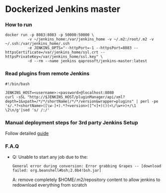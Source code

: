 # Dockerized Jenkins master

### How to run
```
docker run -p 8083:8083 -p 50000:50000 \
          -v ~/jenkins_home:/var/jenkins_home -v ~/.m2:/root/.m2 -v ~/.ssh:/var/jenkins_home/.ssh 
          -e JENKINS_OPTS="--httpPort=-1 --httpsPort=8083 --httpsCertificate=/var/jenkins_home/ssl.crt --httpsPrivateKey=/var/jenkins_home/ssl.key" \
          -d --rm --name jenkins qaprosoft/jenkins-master:latest
```

### Read plugins from remote Jenkins
```
#!/bin/bash

JENKINS_HOST=<username>:<password>@localhost:8080
curl -sSL "http://$JENKINS_HOST/pluginManager/api/xml?depth=1&xpath=/*/*/shortName|/*/*/version&wrapper=plugins" | perl -pe 's/.*?<shortName>([\w-]+).*?<version>([^<]+)()(<\/\w+>)+/\1 \2\n/g'|sed 's/ /:/'
```

### Manual deployment steps for 3rd party Jenkins Setup
Follow detailed [guide](https://github.com/qaprosoft/jenkins-master/blob/master/manual_deployment/README.md)

### F.A.Q
 * Q: Unable to start any job due to the:
    ```
   General error during conversion: Error grabbing Grapes -- [download failed: org.beanshell#bsh;2.0b4!bsh.jar]
   ```
   A: remove completely $HOME/.m2/repository content to allow jenkins to redownload everything from scratch
